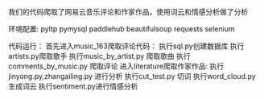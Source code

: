 我们的代码爬取了网易云音乐评论和作家作品，使用词云和情感分析做了分析

环境配置:
    pyltp
    pymysql
    paddlehub
    beautifulsoup
    requests
    selenium
       
代码运行：
    首先进入music_163爬取评论代码：
        执行sql.py创建数据库
        执行artists.py爬取歌手
        执行music_by_artist.py 爬取歌曲
        执行comments_by_music.py 爬取评论
    进入literature爬取作家作品:
        执行jinyong.py,zhangailing.py
    进行分析
    执行cut_test.py 切词
    执行word_cloud.py生成词云
    执行sentiment.py进行情感分析